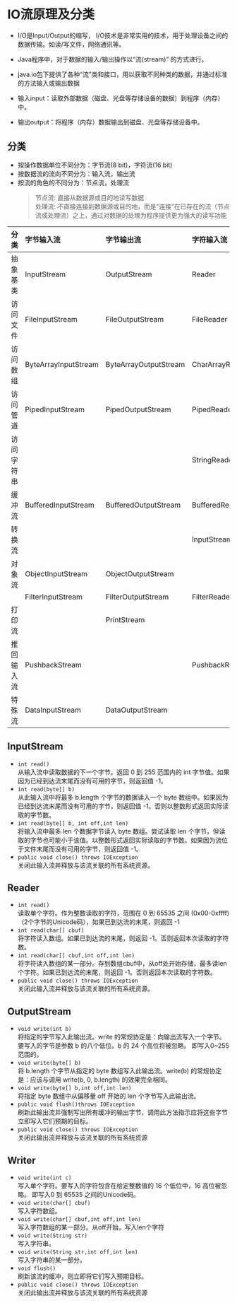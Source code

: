 # IO流原理及分类
* I/O是Input/Output的缩写， I/O技术是非常实用的技术，用于处理设备之间的数据传输。如读/写文件，网络通讯等。
* Java程序中，对于数据的输入/输出操作以“流(stream)” 的方式进行。
* java.io包下提供了各种“流”类和接口，用以获取不同种类的数据，并通过标准的方法输入或输出数据

* 输入input：读取外部数据（磁盘、光盘等存储设备的数据）到程序（内存）中。
* 输出output：将程序（内存）数据输出到磁盘、光盘等存储设备中。

## 分类
* 按操作数据单位不同分为：字节流(8 bit)，字符流(16 bit)
* 按数据流的流向不同分为：输入流，输出流
* 按流的角色的不同分为：节点流，处理流
    > 节点流: 直接从数据源或目的地读写数据  
    > 处理流: 不直接连接到数据源或目的地，而是“连接”在已存在的流（节点流或处理流）之上，通过对数据的处理为程序提供更为强大的读写功能

| 分类 | 字节输入流 | 字节输出流 | 字符输入流 | 字符输出流 |
| :--- | :--- | :--- | :--- | :--- |
| 抽象基类 | InputStream | OutputStream | Reader | Writer |
| 访问文件 | FileInputStream | FileOutputStream | FileReader | FileWriter |
| 访问数组 | ByteArrayInputStream | ByteArrayOutputStream | CharArrayReader | CharArrayWriter |
| 访问管道 | PipedInputStream | PipedOutputStream | PipedReader | PipedWriter |
| 访问字符串 |  |  | StringReader | StringWriter |
| 缓冲流 | BufferedInputStream | BufferedOutputStream | BufferedReader | BufferedWriter |
| 转换流 |  |  | InputStreamReader | OutputStreamWriter |
| 对象流 | ObjectInputStream | ObjectOutputStream |  |  |
|       | FilterInputStream | FilterOutputStream | FilterReader | FilterWriter |
| 打印流 |  | PrintStream |  | PrintWriter |
| 推回输入流 | PushbackStream |  | PushbackReader |  |
| 特殊流 | DataInputStream | DataOutputStream |  |  |

## InputStream
* `int read()`  
从输入流中读取数据的下一个字节。返回 0 到 255 范围内的 int 字节值。如果因为已经到达流末尾而没有可用的字节，则返回值 -1。 
* `int read(byte[] b)`  
从此输入流中将最多 b.length 个字节的数据读入一个 byte 数组中。如果因为已经到达流末尾而没有可用的字节，则返回值 -1。否则以整数形式返回实际读取的字节数。 
* `int read(byte[] b, int off,int len)`  
将输入流中最多 len 个数据字节读入 byte 数组。尝试读取 len 个字节，但读取的字节也可能小于该值。以整数形式返回实际读取的字节数。如果因为流位于文件末尾而没有可用的字节，则返回值 -1。 
* `public void close() throws IOException`  
关闭此输入流并释放与该流关联的所有系统资源。

## Reader
* `int read()`  
读取单个字符。作为整数读取的字符，范围在 0 到 65535 之间 (0x00-0xffff)（2个字节的Unicode码），如果已到达流的末尾，则返回 -1 
* `int read(char[] cbuf)`  
将字符读入数组。如果已到达流的末尾，则返回 -1。否则返回本次读取的字符数。 
* `int read(char[] cbuf,int off,int len)`  
将字符读入数组的某一部分。存到数组cbuf中，从off处开始存储，最多读len个字符。如果已到达流的末尾，则返回 -1。否则返回本次读取的字符数。 
* `public void close() throws IOException`  
关闭此输入流并释放与该流关联的所有系统资源。

## OutputStream
* `void write(int b)`  
将指定的字节写入此输出流。write 的常规协定是：向输出流写入一个字节。要写入的字节是参数 b 的八个低位。b 的 24 个高位将被忽略。 即写入0~255范围的。 
* `void write(byte[] b)`  
将 b.length 个字节从指定的 byte 数组写入此输出流。write(b) 的常规协定是：应该与调用 write(b, 0, b.length) 的效果完全相同。 
* `void write(byte[] b,int off,int len)`  
将指定 byte 数组中从偏移量 off 开始的 len 个字节写入此输出流。 
* `public void flush()throws IOException`  
刷新此输出流并强制写出所有缓冲的输出字节，调用此方法指示应将这些字节立即写入它们预期的目标。 
* `public void close() throws IOException`  
关闭此输出流并释放与该流关联的所有系统资源

## Writer
* `void write(int c)`  
写入单个字符。要写入的字符包含在给定整数值的 16 个低位中，16 高位被忽略。 即写入0 到 65535 之间的Unicode码。 
* `void write(char[] cbuf)`  
写入字符数组。 
* `void write(char[] cbuf,int off,int len)`  
写入字符数组的某一部分。从off开始，写入len个字符
* `void write(String str)`  
写入字符串。 
* `void write(String str,int off,int len)`  
写入字符串的某一部分。 
* `void flush()`  
刷新该流的缓冲，则立即将它们写入预期目标。 
* `public void close() throws IOException`  
关闭此输出流并释放与该流关联的所有系统资源